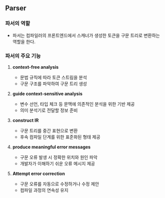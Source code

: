 ## Parser

### 파서의 역할

-   파서는 컴파일러의 프론트엔드에서 스캐너가 생성한 토큰을 구문 트리로 변환하는 역할을 한다.

### 파서의 주요 기능

1. **context-free analysis**

    - 문법 규칙에 따라 토큰 스트림을 분석
    - 구문 구조를 파악하여 구문 트리 생성

2. **guide context-sensitive analysis**

    - 변수 선언, 타입 체크 등 문맥에 의존적인 분석을 위한 기반 제공
    - 의미 분석기로 전달할 정보 준비

3. **construct IR**

    - 구문 트리를 중간 표현으로 변환
    - 후속 컴파일 단계를 위한 표준화된 형태 제공

4. **produce meaningful error messages**

    - 구문 오류 발생 시 정확한 위치와 원인 파악
    - 개발자가 이해하기 쉬운 오류 메시지 제공

5. **Attempt error correction**
    - 구문 오류를 자동으로 수정하거나 수정 제안
    - 컴파일 과정의 연속성 유지
